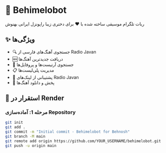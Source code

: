 # 🎵 Behimelobot

ربات تلگرام موسیقی ساخته شده با ❤️ برای دختری زیبا راپونزل ایرانی بهنوش

## ✨ ویژگی‌ها

- 🔍 جستجوی آهنگ‌های فارسی از Radio Javan
- 🆕 دریافت جدیدترین آهنگ‌ها
- 👤 جستجوی آرتیست‌ها و پروفایل‌ها
- 📋 مدیریت پلی‌لیست‌ها
- 🔗 پشتیبانی از لینک‌های Radio Javan
- 🎵 پخش و دانلود آهنگ‌ها

## 🚀 استقرار در Render

### مرحله 1: آماده‌سازی Repository

```bash
git init
git add .
git commit -m "Initial commit - Behimelobot for Behnosh"
git branch -M main
git remote add origin https://github.com/YOUR_USERNAME/behimelobot.git
git push -u origin main
